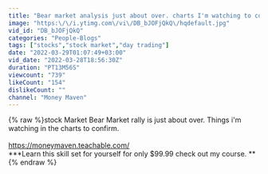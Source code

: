 ```yaml
---
title: "Bear market analysis just about over. charts I'm watching to confirm. 3-28-2022"
image: "https:\/\/i.ytimg.com\/vi\/DB_bJOFjQkQ\/hqdefault.jpg"
vid_id: "DB_bJOFjQkQ"
categories: "People-Blogs"
tags: ["stocks","stock market","day trading"]
date: "2022-03-29T01:07:49+03:00"
vid_date: "2022-03-28T18:56:30Z"
duration: "PT13M56S"
viewcount: "739"
likeCount: "154"
dislikeCount: ""
channel: "Money Maven"
---
```

{% raw %}stock Market Bear Market rally is just about over. Things i'm watching in the charts to confirm. <br /><br /><a rel="nofollow" target="blank" href="https://moneymaven.teachable.com/">https://moneymaven.teachable.com/</a><br />***Learn this skill set for yourself for only $99.99 check out my course. **{% endraw %}
